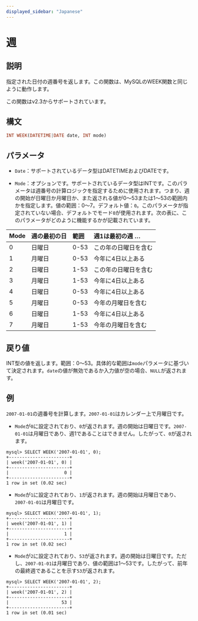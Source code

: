 ```yaml
---
displayed_sidebar: "Japanese"
---
```


# 週

## 説明

指定された日付の週番号を返します。この関数は、MySQLのWEEK関数と同じように動作します。

この関数はv2.3からサポートされています。

## 構文

```Haskell
INT WEEK(DATETIME|DATE date, INT mode)
```

## パラメータ

- `Date`：サポートされているデータ型はDATETIMEおよびDATEです。

- `Mode`：オプションです。サポートされているデータ型はINTです。このパラメータは週番号の計算ロジックを指定するために使用されます。つまり、週の開始が日曜日か月曜日か、また返される値が0〜53または1〜53の範囲内かを指定します。値の範囲：0〜7。デフォルト値：`0`。このパラメータが指定されていない場合、デフォルトでモード`0`が使用されます。次の表に、このパラメータがどのように機能するかが記載されています。

| Mode | 週の最初の日 | 範囲 | 週1は最初の週 …       |
| :--- | :------------ | :--- | :--------------------- |
| 0    | 日曜日        | 0-53 | この年の日曜日を含む   |
| 1    | 月曜日        | 0-53 | 今年に4日以上ある     |
| 2    | 日曜日        | 1-53 | この年の日曜日を含む   |
| 3    | 月曜日        | 1-53 | 今年に4日以上ある     |
| 4    | 日曜日        | 0-53 | 今年に4日以上ある     |
| 5    | 月曜日        | 0-53 | 今年の月曜日を含む   |
| 6    | 日曜日        | 1-53 | 今年に4日以上ある     |
| 7    | 月曜日        | 1-53 | 今年の月曜日を含む   |

## 戻り値

INT型の値を返します。範囲：0〜53。具体的な範囲は`mode`パラメータに基づいて決定されます。`date`の値が無効であるか入力値が空の場合、`NULL`が返されます。

## 例

`2007-01-01`の週番号を計算します。`2007-01-01`はカレンダー上で月曜日です。

- `Mode`が`0`に設定されており、`0`が返されます。週の開始は日曜日です。`2007-01-01`は月曜日であり、週1であることはできません。したがって、`0`が返されます。

```Plaintext
mysql> SELECT WEEK('2007-01-01', 0);
+-----------------------+
| week('2007-01-01', 0) |
+-----------------------+
|                     0 |
+-----------------------+
1 row in set (0.02 sec)
```

- `Mode`が`1`に設定されており、`1`が返されます。週の開始は月曜日であり、`2007-01-01`は月曜日です。

```Plaintext
mysql> SELECT WEEK('2007-01-01', 1);
+-----------------------+
| week('2007-01-01', 1) |
+-----------------------+
|                     1 |
+-----------------------+
1 row in set (0.02 sec)
```

- `Mode`が`2`に設定されており、`53`が返されます。週の開始は日曜日です。ただし、`2007-01-01`は月曜日であり、値の範囲は1〜53です。したがって、前年の最終週であることを示す`53`が返されます。

```Plaintext
mysql> SELECT WEEK('2007-01-01', 2);
+-----------------------+
| week('2007-01-01', 2) |
+-----------------------+
|                    53 |
+-----------------------+
1 row in set (0.01 sec)
```